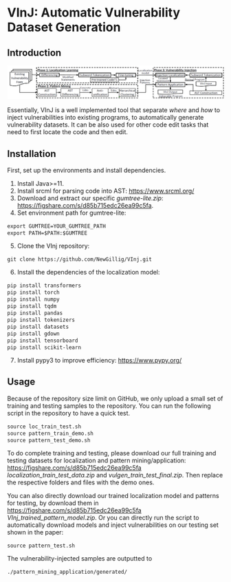 # VInJ: Automatic Vulnerability Dataset Generation

## Introduction
![Alt text](https://raw.githubusercontent.com/NewGillig/VInj/master/workflow.png)

Essentially, VInJ is a well implemented tool that separate *where* and *how* to inject vulnerabilities into existing programs, to automatically generate vulnerability datasets. It can be also used for other code edit tasks that need to first locate the code and then edit.

## Installation
First, set up the environments and install dependencies.
1. Install Java>=11.
2. Install srcml for parsing code into AST: https://www.srcml.org/
3. Download and extract our specific *gumtree-lite.zip*: https://figshare.com/s/d85b715edc26ea99c5fa.
4. Set environment path for gumtree-lite:
```
export GUMTREE=YOUR_GUMTREE_PATH
export PATH=$PATH:$GUMTREE
```
5. Clone the VInj repository: 
```
git clone https://github.com/NewGillig/VInj.git
```
6. Install the dependencies of the localization model:
```
pip install transformers
pip install torch
pip install numpy
pip install tqdm
pip install pandas
pip install tokenizers
pip install datasets
pip install gdown
pip install tensorboard
pip install scikit-learn
```
7. Install pypy3 to improve efficiency: https://www.pypy.org/

## Usage
Because of the repository size limit on GitHub, we only upload a small set of training and testing samples to the repository. You can run the following script in the repository to have a quick test.
```
source loc_train_test.sh
source pattern_train_demo.sh
source pattern_test_demo.sh 
```
To do complete training and testing, please download our full training and testing datasets for localization and pattern mining/application: 
https://figshare.com/s/d85b715edc26ea99c5fa *localization_train_test_data.zip* and *vulgen_train_test_final.zip*. Then replace the respective folders and files with the demo ones.

You can also directly download our trained localization model and patterns for testing, by download them in https://figshare.com/s/d85b715edc26ea99c5fa *VInj_trained_pattern_model.zip*. Or you can directly run the script to automatically download models and inject vulnerabilities on our testing set shown in the paper:
```
source pattern_test.sh
``` 

The vulnerability-injected samples are outputted to 
```
./pattern_mining_application/generated/
```